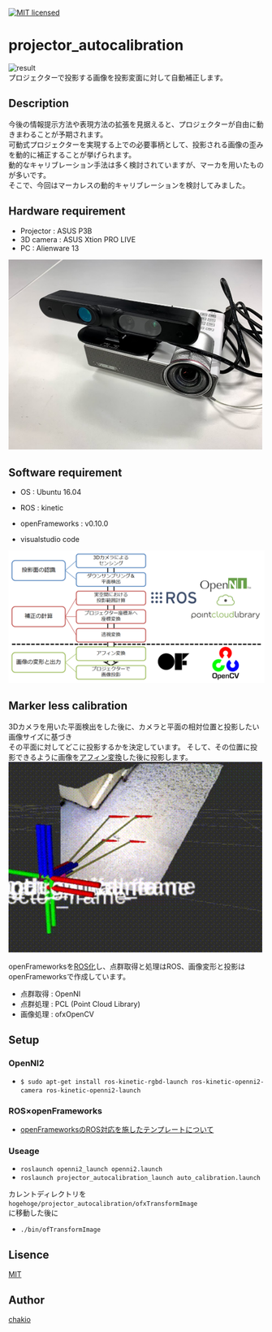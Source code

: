 [![MIT licensed](https://img.shields.io/badge/license-MIT-blue.svg)](LICENSE)
# projector_autocalibration
![result](https://github.com/chakio/projector_autocalibration/blob/master/media/auto_calibration.gif)  
プロジェクターで投影する画像を投影変面に対して自動補正します。

## Description
今後の情報提示方法や表現方法の拡張を見据えると、プロジェクターが自由に動きまわることが予期されます。  
可動式プロジェクターを実現する上での必要事柄として、投影される画像の歪みを動的に補正することが挙げられます。   
動的なキャリブレーション手法は多く検討されていますが、マーカを用いたものが多いです。  
そこで、今回はマーカレスの動的キャリブレーションを検討してみました。  

## Hardware requirement 
* Projector : ASUS P3B
* 3D camera : ASUS Xtion PRO LIVE
* PC : Alienware 13  

<img src="https://github.com/chakio/projector_autocalibration/blob/master/media/hardware_component.jpg" width="500px"> 

## Software requirement 
* OS : Ubuntu 16.04
* ROS : kinetic  
* openFrameworks : v0.10.0 

* visualstudio code

<img src="https://github.com/chakio/projector_autocalibration/blob/master/media/software_component.png" width="1000px"> 


## Marker less calibration
3Dカメラを用いた平面検出をした後に、カメラと平面の相対位置と投影したい画像サイズに基づき  
その平面に対してどこに投影するかを決定しています。
そして、その位置に投影できるように画像を[アフィン変換](https://ja.wikipedia.org/wiki/%E3%82%A2%E3%83%95%E3%82%A3%E3%83%B3%E5%86%99%E5%83%8F)した後に投影します。  
<img src="https://github.com/chakio/projector_autocalibration/blob/master/media/plane_detection.gif" width="500px">   

openFrameworksを[ROS化](https://github.com/chakio/ofxRosTemplate)し、点群取得と処理はROS、画像変形と投影はopenFrameworksで作成しています。  
* 点群取得 : OpenNI
* 点群処理 : PCL (Point Cloud Library)
* 画像処理 : ofxOpenCV

## Setup
### OpenNI2
* ```$ sudo apt-get install ros-kinetic-rgbd-launch ros-kinetic-openni2-camera ros-kinetic-openni2-launch```  

### ROS×openFrameworks
* [openFrameworksのROS対応を施したテンプレートについて](https://github.com/chakio/ofxRosTemplate)


### Useage
* ```roslaunch openni2_launch openni2.launch```
* ```roslaunch projector_autocalibration_launch auto_calibration.launch```   

カレントディレクトリを  
```hogehoge/projector_autocalibration/ofxTransformImage```  
に移動した後に  
* ```./bin/ofTransformImage```

## Lisence
[MIT](https://github.com/chakio/projector_autocalibration/blob/master/LICENSE)

## Author
[chakio](https://github.com/chakio)